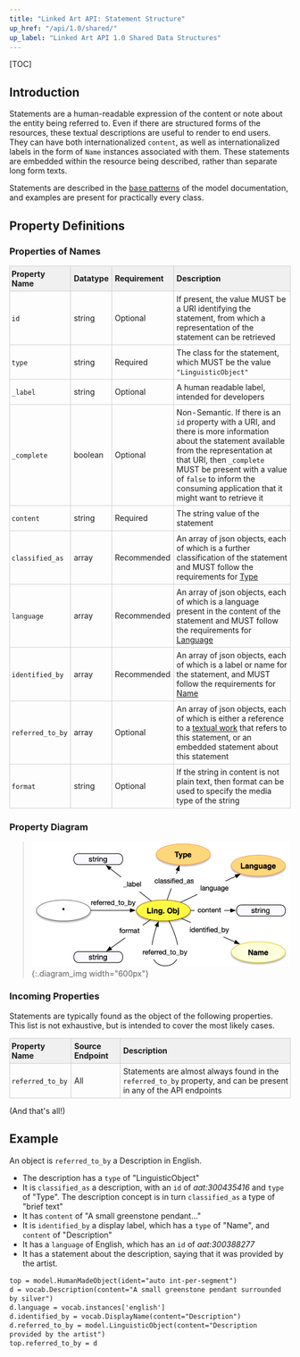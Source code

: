 ```yaml
---
title: "Linked Art API: Statement Structure"
up_href: "/api/1.0/shared/"
up_label: "Linked Art API 1.0 Shared Data Structures"
---
```


<style>
th, td {
  padding: 5px 5px;
  text-align: left;
  border: 1px solid #D0D0D0; }
th { background: #F0F0F0; }
th:first-child, td:first-child { padding-left: 3px; }
th:last-child, td:last-child { padding-right: 3px; }
</style>

[TOC]

## Introduction

Statements are a human-readable expression of the content or note about the entity being referred to. Even if there are structured forms of the resources, these textual descriptions are useful to render to end users. They can have both internationalized `content`, as well as internationalized labels in the form of `Name` instances associated with them.  These statements are embedded within the resource being described, rather than separate long form texts.

Statements are described in the [base patterns](/model/base/) of the model documentation, and examples are present for practically every class.

## Property Definitions

### Properties of Names

| Property Name     | Datatype      | Requirement | Description | 
|-------------------|---------------|-------------|-------------| 
| `id`              | string        | Optional    | If present, the value MUST be a URI identifying the statement, from which a representation of the statement can be retrieved | 
| `type`            | string        | Required    | The class for the statement, which MUST be the value `"LinguisticObject"` |
| `_label`          | string        | Optional    | A human readable label, intended for developers |
| `_complete`       | boolean       | Optional    | Non-Semantic. If there is an `id` property with a URI, and there is more information about the statement available from the representation at that URI, then `_complete` MUST be present with a value of `false` to inform the consuming application that it might want to retrieve it |
| `content`         | string        | Required    | The string value of the statement |
| `classified_as`   | array         | Recommended | An array of json objects, each of which is a further classification of the statement and MUST follow the requirements for [Type](../type/) |
| `language`        | array         | Recommended | An array of json objects, each of which is a language present in the content of the statement and MUST follow the requirements for [Language](../type/)|
| `identified_by`   | array         | Recommended | An array of json objects, each of which is a label or name for the statement, and MUST follow the requirements for [Name](../name/) |
| `referred_to_by`  | array         | Optional    | An array of json objects, each of which is either a reference to a [textual work](../../endpoint/textual_work/) that refers to this statement, or an embedded statement about this statement | 
| `format`          | string        | Optional    | If the string in content is not plain text, then format can be used to specify the media type of the string |

### Property Diagram

> ![diagram](statement_properties.png){:.diagram_img width="600px"}

### Incoming Properties

Statements are typically found as the object of the following properties.  This list is not exhaustive, but is intended to cover the most likely cases.

| Property Name    | Source Endpoint  | Description |
|------------------|------------------|-------------|
| `referred_to_by` | All              | Statements are almost always found in the `referred_to_by` property, and can be present in any of the API endpoints |

(And that's all!)

## Example

An object is `referred_to_by` a Description in English.

* The description has a `type` of "LinguisticObject"
* It is `classified_as` a description, with an `id` of _aat:300435416_ and `type` of "Type".  The description concept is in turn `classified_as` a type of "brief text"
* It has `content` of "A small greenstone pendant..."
* It is `identified_by` a display label, which has a `type` of "Name", and `content` of "Description"
* It has a `language` of English, which has an `id` of _aat:300388277_
* It has a statement about the description, saying that it was provided by the artist.

```crom
top = model.HumanMadeObject(ident="auto int-per-segment")
d = vocab.Description(content="A small greenstone pendant surrounded by silver")
d.language = vocab.instances['english']
d.identified_by = vocab.DisplayName(content="Description")
d.referred_to_by = model.LinguisticObject(content="Description provided by the artist")
top.referred_to_by = d
```
